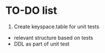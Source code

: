 # TO-DO list

1. Create keyspace.table for unit tests
  - relevant structure based on tests
  - DDL as part of unit test
